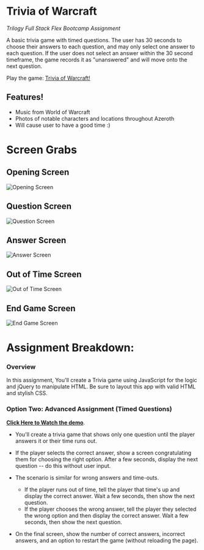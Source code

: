 # Trivia of Warcraft
*Trilogy Full Stack Flex Bootcamp Assignment*

A basic trivia game with timed questions.
The user has 30 seconds to choose their answers to each question, and may only select one answer to each question.
If the user does not select an answer within the 30 second timeframe, the game records it as "unanswered" and will move onto the next question.

Play the game: 
[Trivia of Warcraft!](https://lamepixie.github.io/Trivia_of_Warcraft/)

## Features!
* Music from World of Warcraft
* Photos of notable characters and locations throughout Azeroth
* Will cause user to have a good time :)

# Screen Grabs

## Opening Screen
![Opening Screen](assets/images/starting.JPG)

## Question Screen
![Question Screen](assets/images/question.JPG)

## Answer Screen
![Answer Screen](assets/images/answer.JPG)

## Out of Time Screen
![Out of Time Screen](assets/images/oot.JPG)

## End Game Screen
![End Game Screen](assets/images/endscreen.JPG)

# Assignment Breakdown:

### Overview

In this assignment, You'll create a Trivia game using JavaScript for the logic and jQuery to manipulate HTML. Be sure to layout this app with valid HTML and stylish CSS.

### Option Two: Advanced Assignment (Timed Questions)

**[Click Here to Watch the demo](advanced-trivia-demo.mov)**.

* You'll create a trivia game that shows only one question until the player answers it or their time runs out.

* If the player selects the correct answer, show a screen congratulating them for choosing the right option. After a few seconds, display the next question -- do this without user input.

* The scenario is similar for wrong answers and time-outs.

  * If the player runs out of time, tell the player that time's up and display the correct answer. Wait a few seconds, then show the next question.
  * If the player chooses the wrong answer, tell the player they selected the wrong option and then display the correct answer. Wait a few seconds, then show the next question.

* On the final screen, show the number of correct answers, incorrect answers, and an option to restart the game (without reloading the page).

